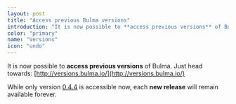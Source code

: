 ```yaml
---
layout: post
title: "Access previous Bulma versions"
introduction: "It is now possible to **access previous versions** of Bulma. Just head towards: [http://versions.bulma.io/](http://versions.bulma.io/)"
color: "primary"
name: "Versions"
icon: "undo"
---
```


It is now possible to **access previous versions** of Bulma. Just head towards: [http://versions.bulma.io/](http://versions.bulma.io/)

While only version [0.4.4](http://versions.bulma.io/0.4.4/) is accessible now, each **new release** will remain available forever.
